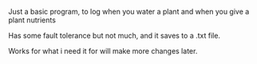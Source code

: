 Just a basic program, to log when you water a plant and when you give a plant nutrients

Has some fault tolerance but not much, and it saves to a .txt file.

Works for what i need it for will make more changes later.
